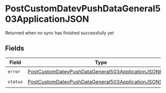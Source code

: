 # PostCustomDatevPushDataGeneral503ApplicationJSON

Returned when no sync has finished successfully yet


## Fields

| Field                                                                                                                                       | Type                                                                                                                                        | Required                                                                                                                                    | Description                                                                                                                                 |
| ------------------------------------------------------------------------------------------------------------------------------------------- | ------------------------------------------------------------------------------------------------------------------------------------------- | ------------------------------------------------------------------------------------------------------------------------------------------- | ------------------------------------------------------------------------------------------------------------------------------------------- |
| `error`                                                                                                                                     | [PostCustomDatevPushDataGeneral503ApplicationJSONError](../../models/operations/postcustomdatevpushdatageneral503applicationjsonerror.md)   | :heavy_check_mark:                                                                                                                          | N/A                                                                                                                                         |
| `status`                                                                                                                                    | [PostCustomDatevPushDataGeneral503ApplicationJSONStatus](../../models/operations/postcustomdatevpushdatageneral503applicationjsonstatus.md) | :heavy_check_mark:                                                                                                                          | N/A                                                                                                                                         |